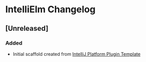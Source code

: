 <!-- Keep a Changelog guide -> https://keepachangelog.com -->

# IntelliElm Changelog

## [Unreleased]
### Added
- Initial scaffold created from [IntelliJ Platform Plugin Template](https://github.com/JetBrains/intellij-platform-plugin-template)
